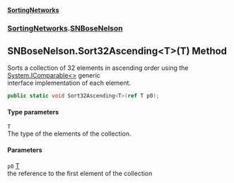 #### [SortingNetworks](./index.md 'index')
### [SortingNetworks](./SortingNetworks.md 'SortingNetworks').[SNBoseNelson](./SortingNetworks-SNBoseNelson.md 'SortingNetworks.SNBoseNelson')
## SNBoseNelson.Sort32Ascending&lt;T&gt;(T) Method
Sorts a collection of 32 elements in ascending order using the [System.IComparable&lt;&gt;](https://docs.microsoft.com/en-us/dotnet/api/System.IComparable-1 'System.IComparable`1') generic  
interface implementation of each element.  
```csharp
public static void Sort32Ascending<T>(ref T p0);
```
#### Type parameters
<a name='SortingNetworks-SNBoseNelson-Sort32Ascending-T-(T)-T'></a>
`T`  
The type of the elements of the collection.  
  
#### Parameters
<a name='SortingNetworks-SNBoseNelson-Sort32Ascending-T-(T)-p0'></a>
`p0` [T](#SortingNetworks-SNBoseNelson-Sort32Ascending-T-(T)-T 'SortingNetworks.SNBoseNelson.Sort32Ascending&lt;T&gt;(T).T')  
the reference to the first element of the collection  
  
